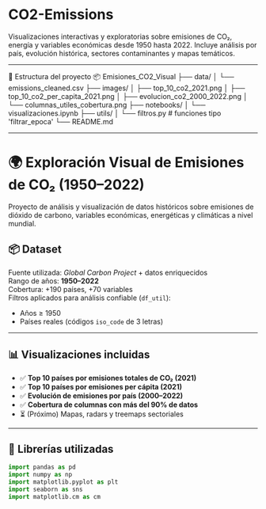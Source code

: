 # CO2-Emissions
Visualizaciones interactivas y exploratorias sobre emisiones de CO₂, energía y variables económicas desde 1950 hasta 2022.   Incluye análisis por país, evolución histórica, sectores contaminantes y mapas temáticos.

---

📁 Estructura del proyecto
📦 Emisiones_CO2_Visual
├── data/
│   └── emissions_cleaned.csv
├── images/
│   ├── top_10_co2_2021.png
│   ├── top_10_co2_per_capita_2021.png
│   ├── evolucion_co2_2000_2022.png
│   └── columnas_utiles_cobertura.png
├── notebooks/
│   └── visualizaciones.ipynb
├── utils/
│   └── filtros.py  # funciones tipo 'filtrar_epoca'
└── README.md

---

# 🌍 Exploración Visual de Emisiones de CO₂ (1950–2022)

Proyecto de análisis y visualización de datos históricos sobre emisiones de dióxido de carbono, variables económicas, energéticas y climáticas a nivel mundial.

## 📦 Dataset

Fuente utilizada: *Global Carbon Project* + datos enriquecidos  
Rango de años: **1950–2022**  
Cobertura: +190 países, +70 variables  
Filtros aplicados para análisis confiable (`df_util`):
- Años ≥ 1950
- Países reales (códigos `iso_code` de 3 letras)

---

## 📊 Visualizaciones incluidas

- ✅ **Top 10 países por emisiones totales de CO₂ (2021)**
- ✅ **Top 10 países por emisiones per cápita (2021)**
- ✅ **Evolución de emisiones por país (2000–2022)**
- ✅ **Cobertura de columnas con más del 90% de datos**
- ⏳ (Próximo) Mapas, radars y treemaps sectoriales

---

## 🔧 Librerías utilizadas

```python
import pandas as pd
import numpy as np
import matplotlib.pyplot as plt
import seaborn as sns
import matplotlib.cm as cm

